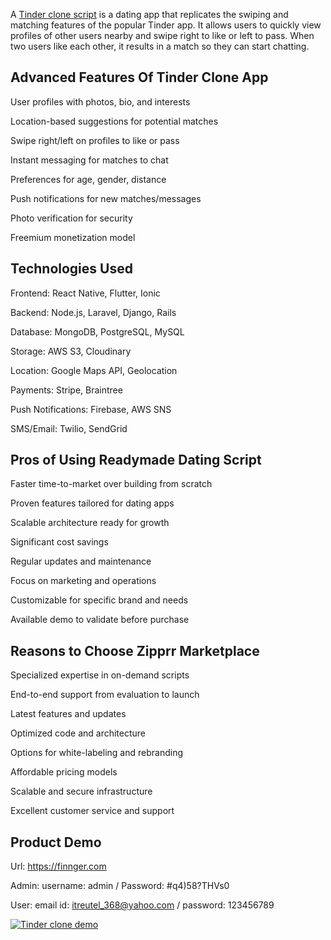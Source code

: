 A <a href="https://zipprr.com/tinder-clone/">Tinder clone script</a> is a dating app that replicates the swiping and matching features of the popular Tinder app. It allows users to quickly view profiles of other users nearby and swipe right to like or left to pass. When two users like each other, it results in a match so they can start chatting.

<h2><b>Advanced Features Of Tinder Clone App</b></h2>

User profiles with photos, bio, and interests

Location-based suggestions for potential matches

Swipe right/left on profiles to like or pass

Instant messaging for matches to chat

Preferences for age, gender, distance

Push notifications for new matches/messages

Photo verification for security

Freemium monetization model

<h2><b>Technologies Used</b></h2>

Frontend: React Native, Flutter, Ionic

Backend: Node.js, Laravel, Django, Rails

Database: MongoDB, PostgreSQL, MySQL

Storage: AWS S3, Cloudinary

Location: Google Maps API, Geolocation

Payments: Stripe, Braintree

Push Notifications: Firebase, AWS SNS

SMS/Email: Twilio, SendGrid

<h2><b>Pros of Using Readymade Dating Script</b></h2>

Faster time-to-market over building from scratch

Proven features tailored for dating apps

Scalable architecture ready for growth

Significant cost savings

Regular updates and maintenance

Focus on marketing and operations

Customizable for specific brand and needs

Available demo to validate before purchase

<h2><b>Reasons to Choose Zipprr Marketplace</b></h2>

Specialized expertise in on-demand scripts

End-to-end support from evaluation to launch

Latest features and updates

Optimized code and architecture

Options for white-labeling and rebranding

Affordable pricing models

Scalable and secure infrastructure

Excellent customer service and support

<h2><b>Product Demo</b></h2>

Url:  https://finnger.com 

Admin: username: admin / Password: #q4)58?THVs0

User: email id: itreutel_368@yahoo.com / password: 123456789

[![Tinder clone demo](https://i.imgur.com/I7HlDWX.jpg)](https://youtu.be/qBjv6PjIGJ8)

